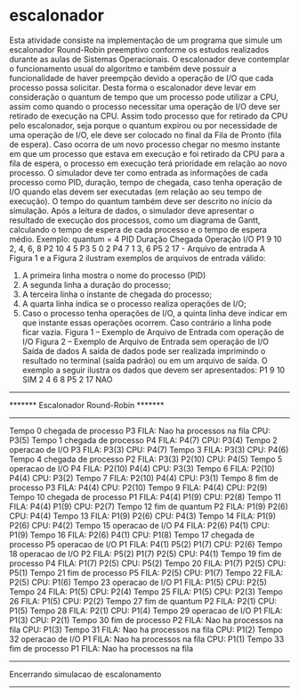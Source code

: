 # escalonador
Esta atividade consiste na implementação de um programa que simule um
escalonador Round-Robin preemptivo conforme os estudos realizados durante
as aulas de Sistemas Operacionais.
O escalonador deve contemplar o funcionamento usual do algoritmo e
também deve possuir a funcionalidade de haver preempção devido a
operação de I/O que cada processo possa solicitar. Desta forma o
escalonador deve levar em consideração o quantum de tempo que um
processo pode utilizar a CPU, assim como quando o processo necessitar uma
operação de I/O deve ser retirado de execução na CPU. Assim todo processo
que for retirado da CPU pelo escalonador, seja porque o quantum expirou ou
por necessidade de uma operação de I/O, ele deve ser colocado no final da
Fila de Pronto (fila de espera). Caso ocorra de um novo processo chegar no
mesmo instante em que um processo que estava em execução e foi retirado
da CPU para a fila de espera, o processo em execução terá prioridade em
relação ao novo processo.
O simulador deve ter como entrada as informações de cada processo como
PID, duração, tempo de chegada, caso tenha operação de I/O quando elas
devem ser executadas (em relação ao seu tempo de execução). O tempo
do quantum também deve ser descrito no início da simulação.
Após a leitura de dados, o simulador deve apresentar o resultado de
execução dos processos, como um diagrama de Gantt, calculando o tempo
de espera de cada processo e o tempo de espera médio.
Exemplo:
quantum = 4
PID Duração Chegada Operação
I/O
P1 9 10 2, 4, 6, 8
P2 10 4 5
P3 5 0 2
P4 7 1 3, 6
P5 2 17 -
Arquivo de entrada
A Figura 1 e a Figura 2 ilustram exemplos de arquivos de entrada válido:
1. A primeira linha mostra o nome do processo (PID)
2. A segunda linha a duração do processo;
3. A terceira linha o instante de chegada do processo;
4. A quarta linha indica se o processo realiza operações de I/O;
5. Caso o processo tenha operações de I/O, a quinta linha deve indicar
em que instante essas operações ocorrem. Caso contrário a linha pode
ficar vazia.
Figura 1 – Exemplo de Arquivo de Entrada com operação de I/O
Figura 2 – Exemplo de Arquivo de Entrada sem operação de I/O
Saída de dados
A saída de dados pode ser realizada imprimindo o resultado no terminal (saída
padrão) ou em um arquivo de saída. O exemplo a seguir ilustra os dados que
devem ser apresentados:
P1
9
10
SIM
2 4 6 8
P5
2
17
NAO
***************************************
******* Escalonador Round-Robin *******
***************************************
Tempo 0 chegada de processo P3
FILA: Nao ha processos na fila
CPU: P3(5)
Tempo 1 chegada de processo P4
FILA: P4(7)
CPU: P3(4)
Tempo 2 operacao de I/O P3
FILA: P3(3)
CPU: P4(7)
Tempo 3
FILA: P3(3)
CPU: P4(6)
Tempo 4 chegada de processo P2
FILA: P3(3) P2(10)
CPU: P4(5)
Tempo 5 operacao de I/O P4
FILA: P2(10) P4(4)
CPU: P3(3)
Tempo 6
FILA: P2(10) P4(4)
CPU: P3(2)
Tempo 7
FILA: P2(10) P4(4)
CPU: P3(1)
Tempo 8 fim de processo P3
FILA: P4(4)
CPU: P2(10)
Tempo 9
FILA: P4(4)
CPU: P2(9)
Tempo 10 chegada de processo P1
FILA: P4(4) P1(9)
CPU: P2(8)
Tempo 11
FILA: P4(4) P1(9)
CPU: P2(7)
Tempo 12 fim de quantum P2
FILA: P1(9) P2(6)
CPU: P4(4)
Tempo 13
FILA: P1(9) P2(6)
CPU: P4(3)
Tempo 14
FILA: P1(9) P2(6)
CPU: P4(2)
Tempo 15 operacao de I/O P4
FILA: P2(6) P4(1)
CPU: P1(9)
Tempo 16
FILA: P2(6) P4(1)
CPU: P1(8)
Tempo 17 chegada de processo P5
operacao de I/O P1
FILA: P4(1) P5(2) P1(7)
CPU: P2(6)
Tempo 18 operacao de I/O P2
FILA: P5(2) P1(7) P2(5)
CPU: P4(1)
Tempo 19 fim de processo P4
FILA: P1(7) P2(5)
CPU: P5(2)
Tempo 20
FILA: P1(7) P2(5)
CPU: P5(1)
Tempo 21 fim de processo P5
FILA: P2(5)
CPU: P1(7)
Tempo 22
FILA: P2(5)
CPU: P1(6)
Tempo 23 operacao de I/O P1
FILA: P1(5)
CPU: P2(5)
Tempo 24
FILA: P1(5)
CPU: P2(4)
Tempo 25
FILA: P1(5)
CPU: P2(3)
Tempo 26
FILA: P1(5)
CPU: P2(2)
Tempo 27 fim de quantum P2
FILA: P2(1)
CPU: P1(5)
Tempo 28
FILA: P2(1)
CPU: P1(4)
Tempo 29 operacao de I/O P1
FILA: P1(3)
CPU: P2(1)
Tempo 30 fim de processo P2
FILA: Nao ha processos na fila
CPU: P1(3)
Tempo 31
FILA: Nao ha processos na fila
CPU: P1(2)
Tempo 32 operacao de I/O P1
FILA: Nao ha processos na fila
CPU: P1(1)
Tempo 33 fim de processo P1
FILA: Nao ha processos na fila
***************************************
Encerrando simulacao de escalonamento
***************************************
